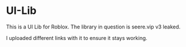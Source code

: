 # UI-Lib
This is a UI Lib for Roblox. The library in question is seere.vip v3 leaked.

I uploaded different links with it to ensure it stays working.
